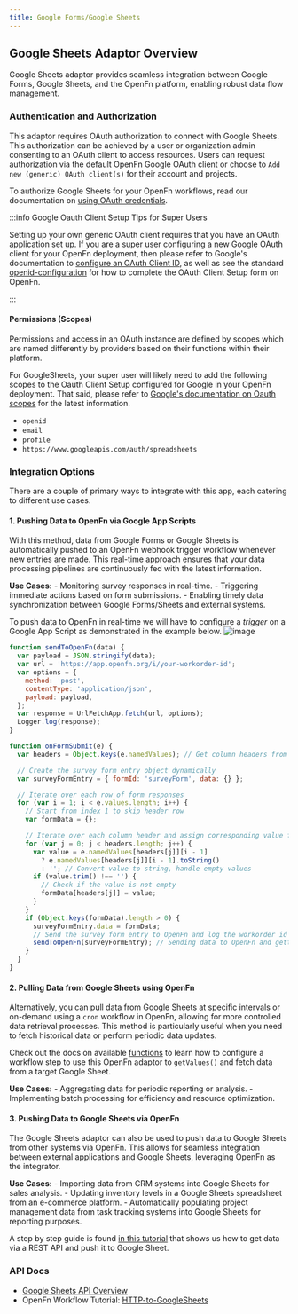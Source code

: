```yaml
---
title: Google Forms/Google Sheets
---
```


## Google Sheets Adaptor Overview

Google Sheets adaptor provides seamless integration between Google Forms, Google
Sheets, and the OpenFn platform, enabling robust data flow management.

### Authentication and Authorization

This adaptor requires OAuth authorization to connect with Google Sheets. This
authorization can be achieved by a user or organization admin consenting to an
OAuth client to access resources. Users can request authorization via the
default OpenFn Google OAuth client or choose to
`Add new (generic) OAuth client(s)` for their account and projects.

To authorize Google Sheets for your OpenFn workflows, read our documentation on
[using OAuth credentials](/documentation/build/credentials#use-oauth2-credentials).

:::info Google Oauth Client Setup Tips for Super Users

Setting up your own generic OAuth client requires that you have an OAuth
application set up. If you are a super user configuring a new Google OAuth
client for your OpenFn deployment, then please refer to Google's documentation
to
[configure an OAuth Client ID](https://developers.google.com/identity/protocols/oauth2/javascript-implicit-flow),
as well as see the standard
[openid-configuration](https://accounts.google.com/.well-known/openid-configuration)
for how to complete the OAuth Client Setup form on OpenFn.

:::

#### Permissions (Scopes)

Permissions and access in an OAuth instance are defined by scopes which are
named differently by providers based on their functions within their platform.

For GoogleSheets, your super user will likely need to add the following scopes
to the Oauth Client Setup configured for Google in your OpenFn deployment. That said,
please refer to
[Google's documentation on Oauth scopes](https://developers.google.com/identity/protocols/oauth2/scopes)
for the latest information.

- `openid`
- `email`
- `profile`
- `https://www.googleapis.com/auth/spreadsheets`

### Integration Options

There are a couple of primary ways to integrate with this app, each catering to
different use cases.

#### 1. Pushing Data to OpenFn via Google App Scripts

With this method, data from Google Forms or Google Sheets is automatically
pushed to an OpenFn webhook trigger workflow whenever new entries are made. This
real-time approach ensures that your data processing pipelines are continuously
fed with the latest information.

**Use Cases:** - Monitoring survey responses in real-time. - Triggering
immediate actions based on form submissions. - Enabling timely data
synchronization between Google Forms/Sheets and external systems.

To push data to OpenFn in real-time we will have to configure a _trigger_ on a
Google App Script as demonstrated in the example below.
![image](https://github.com/OpenFn/docs/assets/167166847/4680c12b-ad57-497e-9073-37e287624f42)

```js
function sendToOpenFn(data) {
  var payload = JSON.stringify(data);
  var url = 'https://app.openfn.org/i/your-workorder-id';
  var options = {
    method: 'post',
    contentType: 'application/json',
    payload: payload,
  };
  var response = UrlFetchApp.fetch(url, options);
  Logger.log(response);
}

function onFormSubmit(e) {
  var headers = Object.keys(e.namedValues); // Get column headers from form responses

  // Create the survey form entry object dynamically
  var surveyFormEntry = { formId: 'surveyForm', data: {} };

  // Iterate over each row of form responses
  for (var i = 1; i < e.values.length; i++) {
    // Start from index 1 to skip header row
    var formData = {};

    // Iterate over each column header and assign corresponding value from form response
    for (var j = 0; j < headers.length; j++) {
      var value = e.namedValues[headers[j]][i - 1]
        ? e.namedValues[headers[j]][i - 1].toString()
        : ''; // Convert value to string, handle empty values
      if (value.trim() !== '') {
        // Check if the value is not empty
        formData[headers[j]] = value;
      }
    }
    if (Object.keys(formData).length > 0) {
      surveyFormEntry.data = formData;
      // Send the survey form entry to OpenFn and log the workorder id back on Google sheet
      sendToOpenFn(surveyFormEntry); // Sending data to OpenFn and getting the response
    }
  }
}
```

#### 2. Pulling Data from Google Sheets using OpenFn

Alternatively, you can pull data from Google Sheets at specific intervals or
on-demand using a `cron` workflow in OpenFn, allowing for more controlled data
retrieval processes. This method is particularly useful when you need to fetch
historical data or perform periodic data updates.

Check out the docs on available [functions](./packages/googlesheets-docs) to
learn how to configure a workflow step to use this OpenFn adaptor to
`getValues()` and fetch data from a target Google Sheet.

**Use Cases:** - Aggregating data for periodic reporting or analysis. -
Implementing batch processing for efficiency and resource optimization.

#### 3. Pushing Data to Google Sheets via OpenFn

The Google Sheets adaptor can also be used to push data to Google Sheets from
other systems via OpenFn. This allows for seamless integration between external
applications and Google Sheets, leveraging OpenFn as the integrator.

**Use Cases:** - Importing data from CRM systems into Google Sheets for sales
analysis. - Updating inventory levels in a Google Sheets spreadsheet from an
e-commerce platform. - Automatically populating project management data from
task tracking systems into Google Sheets for reporting purposes.

A step by step guide is found
[in this tutorial](https://docs.openfn.org/documentation/tutorials/http-to-googlesheets)
that shows us how to get data via a REST API and push it to Google Sheet.

### API Docs
- [Google Sheets API Overview](https://developers.google.com/sheets/api/guides/concepts)
- OpenFn Workflow Tutorial: [HTTP-to-GoogleSheets](https://docs.openfn.org/documentation/tutorials/http-to-googlesheets)

